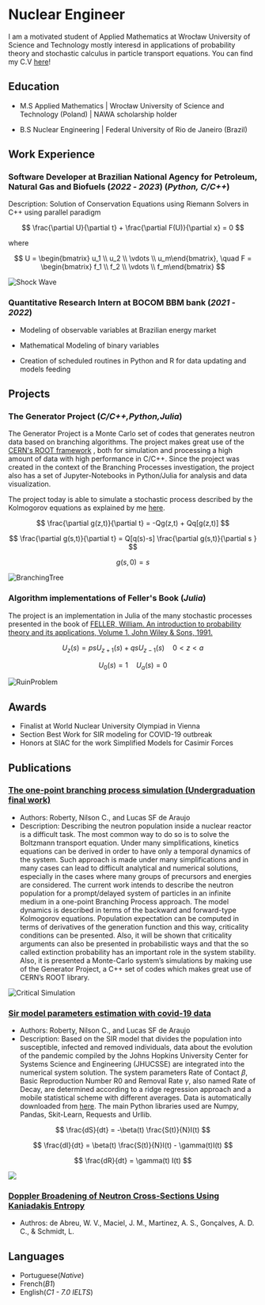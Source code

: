 <script type="text/javascript" async
    src="https://cdnjs.cloudflare.com/ajax/libs/mathjax/2.7.7/MathJax.js?config=TeX-MML-AM_CHTML">
</script>

<script type="text/javascript" async
    src="mathjax_config.js">
</script>

# Nuclear Engineer

I am a motivated student of Applied Mathematics at Wrocław University of Science and Technology mostly interesd in applications of probability theory and stochastic calculus in particle transport equations. You can find my C.V [here](English_CV.pdf)!

## Education

- M.S Applied Mathematics | Wrocław University of Science and Technology (Poland) | NAWA scholarship holder

- B.S Nuclear Engineering | Federal University of Rio de Janeiro (Brazil)

## Work Experience

### Software Developer at Brazilian National Agency for Petroleum, Natural Gas and Biofuels (_2022_ - _2023_) (_Python,_ _C/C++_)

Description: Solution of Conservation Equations using Riemann Solvers in C++ using parallel paradigm

$$ 
\frac{\partial U}{\partial t} + \frac{\partial F(U)}{\partial x} = 0 
$$

where 

$$ 
U = \begin{bmatrix} u_1 \\ u_2 \\ \vdots \\ u_m\end{bmatrix}, \quad F = \begin{bmatrix} f_1 \\ f_2 \\ \vdots \\ f_m\end{bmatrix} 
$$

![Shock Wave](/fig/shock_wave.svg)


### Quantitative Research Intern at BOCOM BBM bank (_2021_ - _2022_)

- Modeling of observable variables at Brazilian energy market

- Mathematical Modeling of binary variables

- Creation of scheduled routines in Python and R for data updating and models feeding 


## Projects

### The Generator Project (_C/C++,Python,Julia_)

The Generator Project is a Monte Carlo set of codes that generates neutron data based on branching algorithms. The project makes great use of the [CERN's ROOT framework](https://root.cern.ch/) , both for simulation and processing a high amount of data with high performance in C/C++. Since the project was created in the context of the Branching Processes investigation, the project also has a set of Jupyter-Notebooks in Python/Julia for analysis and data visualization. 

The project today is able to simulate a stochastic process described by the Kolmogorov equations as explained by me [here](https://lucasschmidt98py.github.io/SIAC_2022/Capitulo/intro.html).

$$ \frac{\partial g(z,t)}{\partial t} = -Qg(z,t) + Qq[g(z,t)] $$

$$ \frac{\partial g(s,t)}{\partial t} = Q[q(s)-s] \frac{\partial g(s,t)}{\partial s } $$

$$ g(s,0) = s $$

![BranchingTree](/fig/branching_tree.jpeg)

### Algorithm implementations of Feller's Book (*Julia*)

The project is an implementation in Julia of the many stochastic processes presented in the book of [FELLER, William. An introduction to probability theory and its applications, Volume 1. John Wiley & Sons, 1991.]()

$$U_z(s) = psU_{z+1}(s) + qsU_{z-1}(s) \quad 0 < z < a$$

$$ U_0(s) = 1 \quad U_a(s) = 0 $$

![RuinProblem](/fig/RuinProblem.png)

## Awards

 - Finalist at World Nuclear University Olympiad in Vienna
 - Section Best Work for SIR modeling for COVID-19 outbreak
 - Honors at SIAC for the work Simplified Models for Casimir Forces

## Publications

### [The one-point branching process simulation (Undergraduation final work)](http://www.repositorio.poli.ufrj.br/monografias/projpoli10042277.pdf)

- Authors: Roberty, Nilson C., and Lucas SF de Araujo
- Description: Describing the neutron population inside a nuclear reactor is a difficult task. The
most common way to do so is to solve the Boltzmann transport equation. Under
many simplifications, kinetics equations can be derived in order to have only a temporal dynamics of the system. Such approach is made under many simplifications
and in many cases can lead to difficult analytical and numerical solutions, especially
in the cases where many groups of precursors and energies are considered. The current work intends to describe the neutron population for a prompt/delayed system
of particles in an infinite medium in a one-point Branching Process approach. The
model dynamics is described in terms of the backward and forward-type Kolmogorov
equations. Population expectation can be computed in terms of derivatives of the
generation function and this way, criticality conditions can be presented. Also, it
will be shown that criticality arguments can also be presented in probabilistic ways
and that the so called extinction probability has an important role in the system
stability. Also, it is presented a Monte-Carlo system’s simulations by making use
of the Generator Project, a C++ set of codes which makes great use of CERN’s
ROOT library.

![Critical Simulation](/fig/critpop.png)

### [Sir model parameters estimation with covid-19 data](https://www.researchgate.net/profile/Nilson-Roberty/publication/351308624_SIR_Model_Parameters_Estimation_with_COVID-19_Data/links/6091396192851c490fb6bb5f/SIR-Model-Parameters-Estimation-with-COVID-19-Data.pdf)

- Authors: Roberty, Nilson C., and Lucas SF de Araujo
- Description: Based on the SIR model that divides the population into susceptible, infected and removed
individuals, data about the evolution of the pandemic compiled by the Johns Hopkins University
Center for Systems Science and Engineering (JHUCSSE) are integrated into the numerical system
solution. The system parameters Rate of Contact $\beta$, Basic Reproduction Number R0 and Removal Rate $\gamma$, also named Rate of Decay, are determined according to a ridge regression approach
and a mobile statistical scheme with different averages. Data is automatically downloaded from [here](https://raw.githubusercontent.com/CSSEGISandData/COVID-19). The main Python libraries
used are Numpy, Pandas, Skit-Learn, Requests and Urllib.

$$ \frac{dS}{dt} = -\beta(t) \frac{S(t)}{N}I(t) $$

$$ \frac{dI}{dt} = \beta(t) \frac{S(t)}{N}I(t) - \gamma(t)I(t) $$

$$ \frac{dR}{dt} = \gamma(t) I(t) $$

![](/fig/SIR.png)

### [Doppler Broadening of Neutron Cross-Sections Using Kaniadakis Entropy](https://www.mdpi.com/1099-4300/24/10/1437)

- Authros: de Abreu, W. V., Maciel, J. M., Martinez, A. S., Gonçalves, A. D. C., & Schmidt, L.

## Languages

 - Portuguese(_Native_)
 - French(_B1_)
 - English(_C1 - 7.0 IELTS_)
